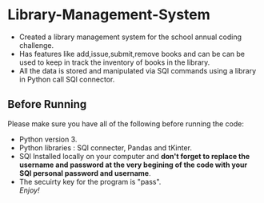 # Library-Management-System
- Created a library management system for the school annual coding challenge.
- Has features like add,issue,submit,remove books and can be can be used to keep in track the inventory of books in the library.
- All the data is stored and manipulated via SQl commands using a library in Python call SQl connector.

## Before Running
Please make sure you have all of the following before running the code:
- Python version 3.
- Python libraries : SQl connecter, Pandas and tKinter.
- SQl Installed locally on your computer and **don't forget to replace the username and password at the very begining of the code with your SQl personal password and username**.
- The secuirty key for the program is "pass".  
*Enjoy!*
